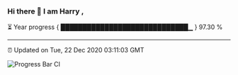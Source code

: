 ### Hi there 👋 I am Harry , 

⏳ Year progress { █████████████████████████████▁ } 97.30 %

---

⏰ Updated on Tue, 22 Dec 2020 03:11:03 GMT

![Progress Bar CI](https://github.com/duykhang68/duykhang68/workflows/Progress%20Bar%20CI/badge.svg)
